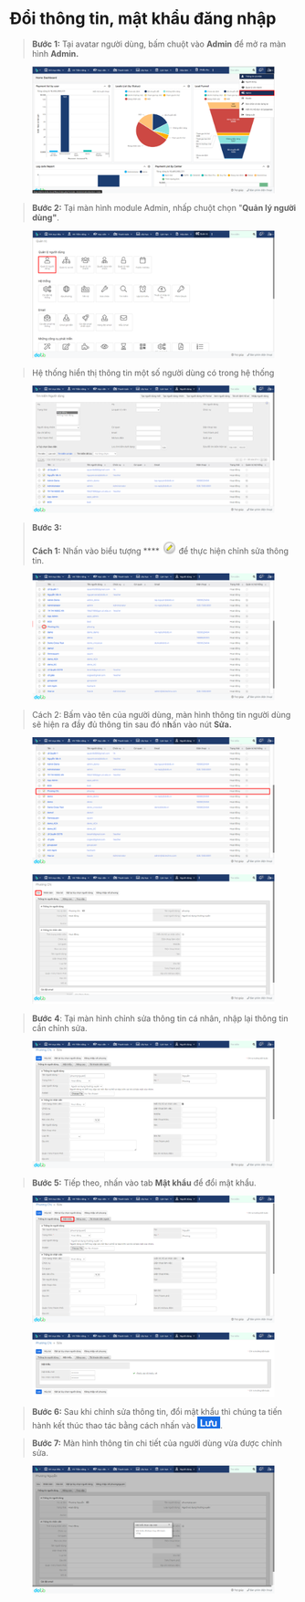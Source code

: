 # Đổi thông tin, mật khẩu đăng nhập

> **Bước 1:**  Tại avatar người dùng, bấm chuột vào **Admin** để mở ra màn hình **Admin.**

<figure><img src="../../../.gitbook/assets/image (119).png" alt=""><figcaption></figcaption></figure>

> **Bước 2:** Tại màn hình module Admin, nhấp chuột chọn "**Quản lý người dùng"**.

<figure><img src="../../../.gitbook/assets/image (124).png" alt=""><figcaption></figcaption></figure>

> Hệ thống hiển thị thông tin một số người dùng có trong hệ thống

<figure><img src="../../../.gitbook/assets/image (140).png" alt=""><figcaption></figcaption></figure>

> **Bước 3:**    &#x20;
>
> **Cách 1:** Nhấn vào biểu tượng **** ![](<../../../.gitbook/assets/image (141).png>) để thực hiện chỉnh sửa thông tin.

<figure><img src="../../../.gitbook/assets/image (8).png" alt=""><figcaption></figcaption></figure>

> Cách 2: Bấm vào tên của người dùng, màn hình thông tin người dùng sẽ hiện ra đầy đủ thông tin  sau đó n**h**ấn vào nút **Sửa.**

<figure><img src="../../../.gitbook/assets/image (120).png" alt=""><figcaption></figcaption></figure>

<figure><img src="../../../.gitbook/assets/image (114).png" alt=""><figcaption></figcaption></figure>

> **Bước** **4**: Tại màn hình chỉnh sửa thông tin cá nhân, nhập lại thông tin cần chỉnh sửa.

<figure><img src="../../../.gitbook/assets/image (138).png" alt=""><figcaption></figcaption></figure>

> **Bước 5:** Tiếp theo, nhấn vào tab **Mật khẩu** để đổi mật khẩu.

<figure><img src="../../../.gitbook/assets/image (121).png" alt=""><figcaption></figcaption></figure>

<figure><img src="../../../.gitbook/assets/image (4) (1).png" alt=""><figcaption></figcaption></figure>

> **Bước 6:** Sau khi chỉnh sửa thông tin, đổi mật khẩu thì chúng ta tiến hành kết thúc thao tác bằng cách nhấn vào ![](<../../../.gitbook/assets/image (5).png>).

> **Bước 7:** Màn hình thông tin chi tiết của người dùng vừa được chỉnh sửa.

<figure><img src="../../../.gitbook/assets/image (3) (1).png" alt=""><figcaption></figcaption></figure>
